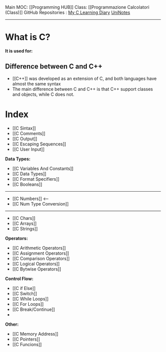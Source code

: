 
Main MOC: [[Programming HUB]]
Class: [[Programmazione Calcolatori (Class)]]
GitHub Repositories : [My C Learning Diary]() [UniNotes]()

---
# What is C?

**It is used for:**
 

## Difference between C and C++
- [[C++]] was developed as an extension of C, and both languages have almost the same syntax
- The main difference between C and C++ is that C++ support classes and objects, while C does not.

# Index

- [[C Sintax]]
- [[C Comments]]
- [[C Output]]
- [[C Escaping Sequences]]
- [[C User Input]]

**Data Types:**
- [[C Variables And Constants]]
- [[C Data Types]]
- [[C Format Specifiers]]
- [[C Booleans]]
---
- [[C Numbers]] <--
- [[C Num Type Conversion]]
---
- [[C Chars]]
- [[C Arrays]]
- [[C Strings]]

**Operators:**
- [[C Arithmetic Operators]]
- [[C Assignment Operators]]
- [[C Comparison Operators]]
- [[C Logical Operators]]
- [[C Bytwise Operators]]

**Control Flow:**
- [[C if Else]]
- [[C Switch]]
- [[C While Loops]]
- [[C For Loops]]
- [[C Break/Continue]]
- 

**Other:**
- [[C Memory Address]]
- [[C Pointers]]
- [[C Funcions]]


